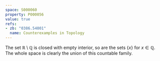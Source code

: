 ```yaml
---
space: S000060
property: P000056
value: true
refs:
- zb: "0386.54001"
  name: Counterexamples in Topology
---
```


The set $\mathbb R\setminus \mathbb Q$ is closed with empty interior, so are the sets $\{x\}$ for $x\in\mathbb Q$. The whole space is clearly the union of this countable family.
